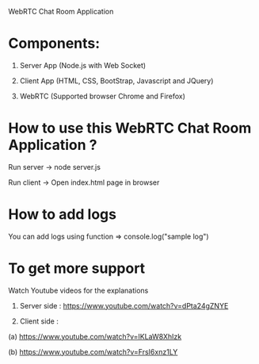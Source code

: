 WebRTC Chat Room Application 

Components: 
=============
1. Server App (Node.js with Web Socket)

2. Client App (HTML, CSS, BootStrap, Javascript and JQuery)


4. WebRTC (Supported browser Chrome and Firefox)

How to use this WebRTC Chat Room Application ?
==============================================
Run server 
 -> node server.js
 
Run client
 -> Open index.html page in browser

 How to add logs
 ===============
 You can add logs using function => console.log("sample log")

To get more support
===================
Watch Youtube videos for the explanations

1. Server side : 
https://www.youtube.com/watch?v=dPta24gZNYE

2. Client side :
 
(a) https://www.youtube.com/watch?v=IKLaW8XhIzk

(b) https://www.youtube.com/watch?v=FrsI6xnz1LY

